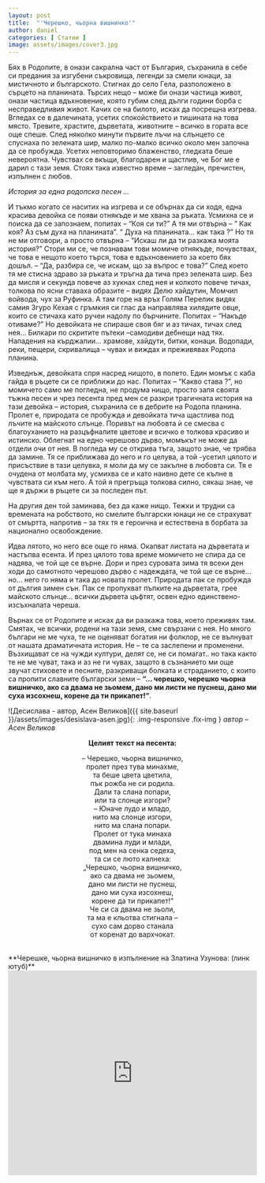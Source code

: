 ```yaml
---
layout: post
title:  "'Черешко, чьорна вишничко'"
author: daniel
categories: [ Статии ]
image: assets/images/cover3.jpg
---
```


Бях в Родопите, в онази сакрална част от България, съхранила в себе си предания за изгубени съкровища, легенди за смели юнаци, за мистичното и българското. Стигнах до село Гела, разположено в сърцето на планината. Търсих нещо – може би онази частица живот, онази частица вдъхновение, която губим след дълги години борба с несправедливия живот. Качих се на билото, исках да посрещна изгрева. Вгледах се в далечината, усетих спокойствието и тишината на това място. Тревите, храстите, дърветата, животните – всичко в гората все още спеше. След няколко минути първите лъчи на слънцето се спуснаха по зелената шир, малко по-малко всичко около мен започна да се пробужда. Усетих неповторимо блаженство, гледката беше невероятна. Чувствах се вкъщи, благодарен и щастлив, че Бог ме е дарил с тази земя. Стоях така известно време – загледан, пречистен, изпълнен с любов.

*История за една родопска песен ...*

И тъкмо когато се наситих на изгрева и се обърнах да си ходя, една красива девойка се появи отнякъде и ме хвана за ръката. Усмихна се и поиска да се запознаем, попитах – “Коя си ти?” А тя ми отвърна – “ Как коя? Аз съм духа на планината”. “ Духа на планината… как така ?” Но тя не ми отговори, а просто отвърна – “Искаш ли да ти разкажа моята история?” Стори ми се, че познавам тови момиче отнякъде, почувствах, че това е нещото което търся, това е вдъхновението за което бях дошъл. – “Да, разбира се, че искам, що за въпрос е това?” След което тя ме стисна здраво за ръката и тръгна да тича през зелената шир. Без да мисля и секунда повече аз хукнах след нея и колкото повече тичах, толкова по ясни ставаха образите – видях Делю хайдутин, Момчил войвода, чух за Руфинка. А там горе на връх Голям Перелик видях самия Згуро Кехая с гръмкия си глас да направлява хилядите овце, които се стичаха като ручеи надолу по бърчините. Попитах – “Накъде отиваме?” Но девойката не спираше своя бяг и аз тичах, тичах след нея… Билкари по скритите пътеки –самодиви дебнещи над тях. Нападения на кърджалии… храмове, хайдути, битки, конаци. Водопади, реки, пещери, скривалища – чувах и виждах и преживявах Родопа планина.

Изведнъж, девойката спря  насред нищото, в полето. Един момък  с  каба гайда в ръцете си се приближи до нас. Попитах – “Какво става ?”, но момичето само ме погледна, не продума нищо,  просто запя своята тъжна песен и чрез песента пред мен се разкри трагичната история на тази девойка – история, съхранила се в дебрите на Родопа планина. Пролет е, природата се пробужда и девойката тича щастлива под лъчите на майското слънце. Поривът на любовта ѝ се смесва с благоуханието на разцъфналите цветове и всичко е толкова красиво и истинско. Облегнат на едно черешово дърво, момъкът не може да отдели очи от нея. В погледа му се открива тъга, защото знае, че трябва да замине. Тя се приближава до него и го целува, а той -усетил цялото и присъствие в тази целувка, я моли да му се закълне в любовта си. Тя  е очудена от молбата му, усмихва се и като наивно дете се кълне в чувствата си към него. А той я прегръща толкова силно, сякаш знае, че ще я държи в ръцете си за последен път.

На другия ден той заминава, без да каже нищо. Тежки и трудни са времената на робството, но смелите български юнаци не се страхуват от смъртта, напротив – за тях тя е героична и естествена в борбата за национално освобождение.

Идва лятото, но него все още го няма. Окапват листата на дърветата и настъпва есента. И през цялото това време момичето не спира да се надява, че той ще се върне. Дори и през суровата зима тя всеки ден ходи до самотното черешово дърво с надеждата, че той ще се върне… но… него го няма и така до новата пролет. Природата пак се пробужда от дългия  зимен сън. Пак се пропукват  пъпките на дърветата, грее майското слънце… всички дървета цъфтят, освен едно единствено- изсъхналата череша.


Върнах се  от Родопите и исках да ви разкажа това, което преживях там. Смятах, че  всички, родени на тази земя, сме свързани с нея. Но много българи не ме чуха, те не оценяват богатия ни фолклор, не се вълнуват от нашата драматичната история. Не – те са заслепени и променени. Възхищават се на чужди култури, делят се, не си помагат.. но така както те не ме чуват, така и аз не ги чувах, защото в съзнанието ми още звучат стиховете  и песните, разкриващи болката и страданието, с които са пропити славните български земи – **“… черешко, черешко чьорна вишничко, ако са двама не зьомем, дано ми листи не пуснеш, дано ми суха изсохнеш, корене да ти прикапет!“**.

![Десислава - автор, Асен Великов]({{ site.baseurl }}/assets/images/desislava-asen.jpg){: .img-responsive .fix-img }
*автор – Асен Великов*

<div style="text-align: center;" >
<strong>Целият текст на песента:</strong><br />

– Черешко, чьорна вишничко,<br />
пролет през тува минахме,<br />
та беше цвета цветила,<br />
пък рожба не си родила.<br />
Дали та слана попари,<br />
или та слонце изгори?<br />
– Юначе лудо и младо,<br />
нито ма слонце изгори,<br />
нито ма слана попари.<br />
Пролет от тука минаха<br />
двамина луди и млади,<br />
под мен на сенка седеха,<br />
та си се люто калнеха:<br />
„Черешко, чьорна вишничко,<br />
ако са двама не зьомем,<br />
дано ми листи не пуснеш,<br />
дано ми суха изсохнеш,<br />
корене да ти прикапет!“<br />
Че си са двама не зьоли,<br />
та ма е кльотва стигнала –<br />
сухо сам дорво станала<br />
от коренат до вархчокат.<br />
</div>
<br />
**Черешке, чьорна вишничко в изпълнение на Златина Узунова: (линк ютуб)**

<iframe style="width:100%;" height="415" src="https://www.youtube.com/embed/gV-6maEqfs0" frameborder="0" allowfullscreen></iframe>